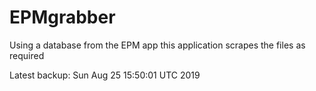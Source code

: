 # EPMgrabber
Using a database from the EPM app this application scrapes the files as required


Latest backup: Sun Aug 25 15:50:01 UTC 2019
